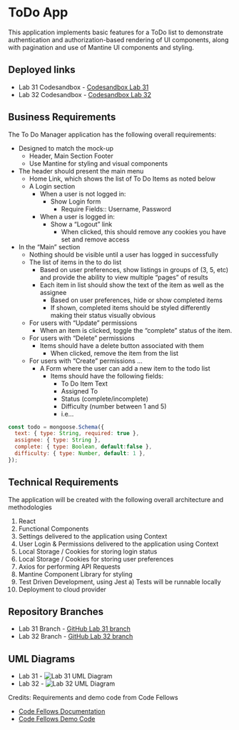 # ToDo App

This application implements basic features for a ToDo list to demonstrate authentication and authorization-based rendering of UI components, along with pagination and use of Mantine UI components and styling.

## Deployed links

- Lab 31 Codesandbox - [Codesandbox Lab 31](https://codesandbox.io/p/github/brandenge/resty/lab-26?file=%2FREADME.md)
- Lab 32 Codesandbox - [Codesandbox Lab 32](https://codesandbox.io/p/github/brandenge/resty/lab-27?file=%2FREADME.md)

## Business Requirements

The To Do Manager application has the following overall requirements:

- Designed to match the mock-up
  - Header, Main Section Footer
  - Use Mantine for styling and visual components
- The header should present the main menu
  - Home Link, which shows the list of To Do Items as noted below
  - A Login section
    - When a user is not logged in:
      - Show Login form
        - Require Fields:: Username, Password
    - When a user is logged in:
      - Show a “Logout” link
        - When clicked, this should remove any cookies you have set and remove access
- In the “Main” section
  - Nothing should be visible until a user has logged in successfully
  - The list of items in the to do list
    - Based on user preferences, show listings in groups of (3, 5, etc) and provide the ability to view multiple “pages” of results
    - Each item in list should show the text of the item as well as the assignee
      - Based on user preferences, hide or show completed items
      - If shown, completed items should be styled differently making their status visually obvious
  - For users with “Update” permissions
    - When an item is clicked, toggle the “complete” status of the item.
  - For users with “Delete” permissions
    - Items should have a delete button associated with them
      - When clicked, remove the item from the list
  - For users with “Create” permissions …
    - A Form where the user can add a new item to the todo list
      - Items should have the following fields:
        - To Do Item Text
        - Assigned To
        - Status (complete/incomplete)
        - Difficulty (number between 1 and 5)
        - i.e...

``` JavaScript
const todo = mongoose.Schema({
  text: { type: String, required: true },
  assignee: { type: String },
  complete: { type: Boolean, default:false },
  difficulty: { type: Number, default: 1 },
});
```

## Technical Requirements

The application will be created with the following overall architecture and methodologies

1) React
2) Functional Components
3) Settings delivered to the application using Context
4) User Login & Permissions delivered to the application using Context
5) Local Storage / Cookies for storing login status
6) Local Storage / Cookies for storing user preferences
7) Axios for performing API Requests
8) Mantine Component Library for styling
9) Test Driven Development, using Jest
  a) Tests will be runnable locally
10) Deployment to cloud provider

## Repository Branches

- Lab 31 Branch - [GitHub Lab 31 branch](https://github.com/brandenge/todo-app/tree/context-settings)
- Lab 32 Branch - [GitHub Lab 32 branch](https://github.com/brandenge/todo-app/tree/context-settings)

## UML Diagrams

- Lab 31 - ![Lab 31 UML Diagram](uml31.png)
- Lab 32 - ![Lab 32 UML Diagram](uml32.png)

Credits: Requirements and demo code from Code Fellows

- [Code Fellows Documentation](https://rkgallaway.github.io/module-7/curriculum/apps-and-libraries/todo/)
- [Code Fellows Demo Code](https://github.com/codefellows/seattle-code-javascript-401d48/tree/main/class-31/inclass-demo)
